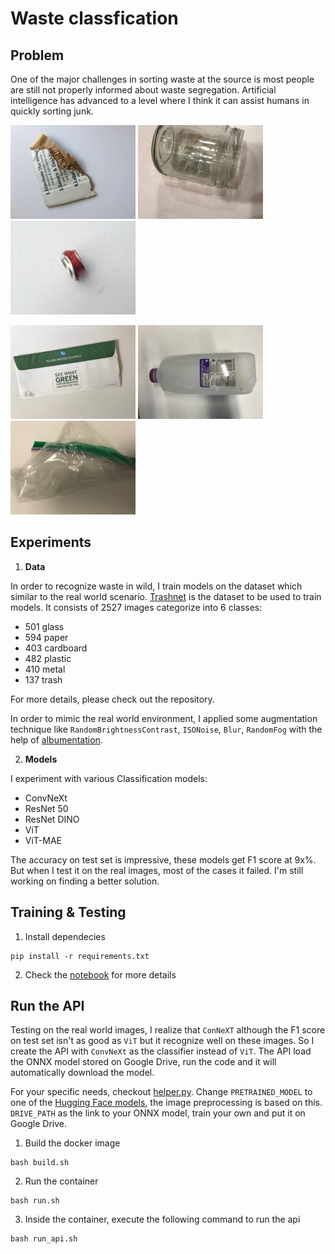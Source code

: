 # Waste classfication

## Problem

One of the major challenges in sorting waste at the source is most people are still not properly informed about waste segregation. Artificial intelligence has advanced to a level where I think it can assist humans in quickly sorting junk.

<p float="left">
  <img src="assets/cardboard143.jpg" height="150" />
  <img src="assets/glass123.jpg" height="150" /> 
  <img src="assets/metal214.jpg" height="150" />
</p>

<p float="left">
  <img src="assets/paper384.jpg" height="150" />
  <img src="assets/plastic151.jpg" height="150" /> 
  <img src="assets/trash54.jpg" height="150" />
</p>

## Experiments
1. **Data**

In order to recognize waste in wild, I train models on the dataset which similar to the real world scenario. [Trashnet](https://github.com/garythung/trashnet) is the dataset to be used to train models. It consists of 2527 images categorize into 6 classes: 

* 501 glass
* 594 paper
* 403 cardboard
* 482 plastic
* 410 metal
* 137 trash
 
For more details, please check out the repository.

In order to mimic the real world environment, I applied some augmentation technique like `RandomBrightnessContrast`, `ISONoise`, `Blur`, `RandomFog` with the help of [albumentation](https://github.com/albumentations-team/albumentations).

2. **Models**

I experiment with various Classification models: 

* ConvNeXt
* ResNet 50
* ResNet DINO
* ViT
* ViT-MAE

The accuracy on test set is impressive, these models get F1 score at 9x%. But when I test it on the real images, most of the cases it failed. I'm still working on finding a better solution.

## Training & Testing
1. Install dependecies
```
pip install -r requirements.txt
```

2. Check the [notebook](./main.ipynb) for more details

## Run the API

Testing on the real world images, I realize that `ConNeXT` although the F1 score on test set isn't as good as `ViT` but it recognize well on these images. So I create the API with `ConvNeXt` as the classifier instead of `ViT`. The API load the ONNX model stored on Google Drive, run the code and it will automatically download the model.

For your specific needs, checkout [helper.py](api/helper.py). Change `PRETRAINED_MODEL` to one of the [Hugging Face models](https://huggingface.co/models), the image preprocessing is based on this. `DRIVE_PATH` as the link to your ONNX model, train your own and put it on Google Drive.

1. Build the docker image
```
bash build.sh
```

2. Run the container
```
bash run.sh
```

3. Inside the container, execute the following command to run the api
```
bash run_api.sh
```